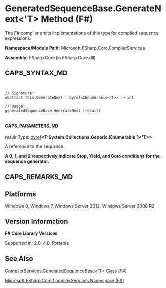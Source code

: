 # GeneratedSequenceBase.GenerateNext<'T> Method (F#)

The F# compiler emits implementations of this type for compiled sequence expressions.

**Namespace/Module Path:** Microsoft.FSharp.Core.CompilerServices

**Assembly:** FSharp.Core (in FSharp.Core.dll)


## CAPS_SYNTAX_MD



```


// Signature:
abstract this.GenerateNext : byref<IEnumerable<'T>> -> int

// Usage:
generatedSequenceBase.GenerateNext (result)


```



#### CAPS_PARAMETERS_MD
*result*
Type: [byref](http://msdn.microsoft.com/en-us/library/ab37321f-5515-4c29-8296-48b57eae15f7)**&lt;****T:System.Collections.Generic.IEnumerable&#96;1****&lt;'T&gt;&gt;**


A reference to the sequence.



**A 0, 1, and 2 respectively indicate Stop, Yield, and Goto conditions for the sequence generator.**
## CAPS_REMARKS_MD

## Platforms
Windows 8, Windows 7, Windows Server 2012, Windows Server 2008 R2


## Version Information
**F# Core Library Versions**

Supported in: 2.0, 4.0, Portable




## See Also
[CompilerServices.GeneratedSequenceBase&#60;'T&#62; Class &#40;F&#35;&#41;](CompilerServices.GeneratedSequenceBase+%27T+Class+%28F%23%29.md)

[Microsoft.FSharp.Core.CompilerServices Namespace &#40;F&#35;&#41;](Microsoft.FSharp.Core.CompilerServices+Namespace+%28F%23%29.md)

